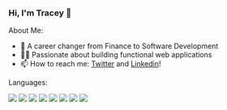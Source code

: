 ### Hi, I'm Tracey 👋


About Me:

- 🧮 A career changer from Finance to Software Development 
- 👩‍💻 Passionate about building functional web applications 
- 📫 How to reach me: [Twitter](https://twitter.com/traceytdev) and [Linkedin](https://www.linkedin.com/in/tracey-t-b0693415b/)!


Languages:

![](https://img.shields.io/badge/-Git-F05032?logo=Git&logoColor=white&style=flat)
![](https://img.shields.io/badge/-Sass-CC6699?logo=Sass&logoColor=white&style=flat)
![](https://img.shields.io/badge/-Ruby-CC342D?logo=Ruby&logoColor=white&style=flat)
![](https://img.shields.io/badge/-JavaScript-F7DF1E?logo=JavaScript&logoColor=black&style=flat)
![](https://img.shields.io/badge/-ReactJS-61DAFB?logo=react&logoColor=black&style=flat)
![](https://img.shields.io/badge/-NodeJS-339933?logo=Node.js&logoColor=white&style=flat)
![](https://img.shields.io/badge/-MongoDB-47A248?logo=Node.js&logoColor=white&style=flat)
![](https://img.shields.io/badge/-PostgreSQL-336791?logo=PostgreSQL&logoColor=white&style=flat)


